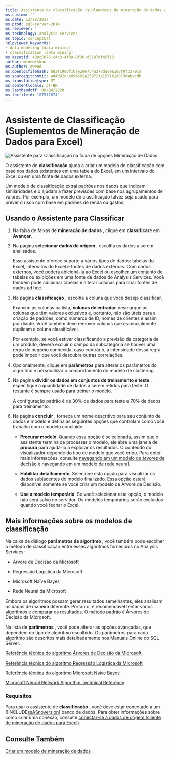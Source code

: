 ```yaml
---
title: Assistente de classificação (suplementos de mineração de dados para Excel) | Microsoft Docs
ms.custom: ''
ms.date: 12/29/2017
ms.prod: sql-server-2014
ms.reviewer: ''
ms.technology: analysis-services
ms.topic: conceptual
helpviewer_keywords:
- data modeling [data mining]
- classification [data mining]
ms.assetid: 409c5076-c4c3-4f09-8f30-d3297df45f13
author: minewiskan
ms.author: owend
ms.openlocfilehash: b82fc98df10ae2e6754a378dacea108f9f3379ca
ms.sourcegitcommit: ad4d92dce894592a259721a1571b1d8736abacdb
ms.translationtype: MT
ms.contentlocale: pt-BR
ms.lasthandoff: 08/04/2020
ms.locfileid: "87571074"
---
```

# <a name="classify-wizard-data-mining-add-ins-for-excel"></a>Assistente de Classificação (Suplementos de Mineração de Dados para Excel)
  ![Assistente para Classificação na faixa de opções Mineração de Dados](media/dmc-classify.gif "Assistente para Classificação na faixa de opções Mineração de Dados")  
  
 O assistente de **classificação** ajuda a criar um modelo de classificação com base nos dados existentes em uma tabela do Excel, em um intervalo do Excel ou em uma fonte de dados externa.  
  
 Um modelo de classificação extrai padrões nos dados que indicam similaridades e o ajudam a fazer previsões com base nos agrupamentos de valores. Por exemplo, um modelo de classificação talvez seja usado para prever o risco com base em padrões de renda ou gastos.  
  
## <a name="using-the-classify-wizard"></a>Usando o Assistente para Classificar  
  
1.  Na faixa de faixas de **mineração de dados** , clique em **classificar**e em **Avançar**.  
  
2.  Na página **selecionar dados de origem** , escolha os dados a serem analisados.  
  
     Esse assistente oferece suporte a vários tipos de dados: tabelas do Excel, intervalos do Excel e fontes de dados externas. Com dados externos, você poderá adicioná-la ao Excel ou escolher um conjunto de tabelas ou exibições em uma fonte de dados do Analysis Services. Você também pode adicionar tabelas e alterar colunas para criar fontes de dados ad hoc.  
  
3.  Na página **classificação** , escolha a coluna que você deseja classificar.  
  
     Examine as colunas na lista, **colunas de entrada**e desmarque as colunas que têm valores exclusivos e, portanto, não são úteis para a criação de padrões, como números de ID, nomes de clientes e assim por diante. Você também deve remover colunas que essencialmente duplicam a coluna classificável.  
  
     Por exemplo, se você estiver classificando a previsão da categoria de um produto, deverá excluir o campo da subcategoria se houver uma regra de negócio conhecida, caso contrário, a intensidade dessa regra pode impedir que você descubra outras correlações.  
  
4.  Opcionalmente, clique em **parâmetros** para alterar os parâmetros do algoritmo e personalizar o comportamento do modelo de clustering.  
  
5.  Na página **dividir os dados em conjuntos de treinamento e teste** , especifique a quantidade de dados a serem retidos para teste. O restante é sempre usado para treinar o modelo.  
  
     A configuração padrão é de 30% de dados para teste e 70% de dados para treinamento.  
  
6.  Na página **concluir** , forneça um nome descritivo para seu conjunto de dados e modelo e defina as seguintes opções que controlam como você trabalha com o modelo concluído:  
  
    -   **Procurar modelo**. Quando essa opção é selecionada, assim que o assistente termina de processar o modelo, ele abre uma janela de **procura** para ajudá-lo a explorar os resultados. O conteúdo do visualizador depende do tipo de modelo que você criou. Para obter mais informações, consulte [navegando em um modelo de árvores de decisão](browsing-a-decision-trees-model.md) e [navegando em um modelo de rede neural](browsing-a-neural-network-model.md).  
  
    -   **Habilitar detalhamento**. Selecione esta opção para visualizar os dados subjacentes do modelo finalizado. Essa opção estará disponível somente se você criar um modelo de Árvore de Decisão.  
  
    -   **Use o modelo temporário**. Se você selecionar esta opção, o modelo não será salvo no servidor. Os modelos temporários serão excluídos quando você fechar o Excel.  
  
## <a name="more-about-classification-models"></a>Mais informações sobre os modelos de classificação  
 Na caixa de diálogo **parâmetros de algoritmo** , você também pode escolher o método de classificação entre esses algoritmos fornecidos no Analysis Services:  
  
-   Árvore de Decisão da Microsoft  
  
-   Regressão Logística da Microsoft  
  
-   Microsoft Naïve Bayes  
  
-   Rede Neural da Microsoft  
  
 Embora os algoritmos possam gerar resultados semelhantes, eles analisam os dados de maneira diferente. Portanto, é recomendável tentar vários algoritmos e comparar os resultados. O método padrão é Árvores de Decisão da Microsoft.  
  
 Na lista de **parâmetros** , você pode alterar as opções avançadas, que dependem do tipo de algoritmo escolhido. Os parâmetros para cada algoritmo são descritos mais detalhadamente nos Manuais Online do SQL Server.  
  
 [Referência técnica do algoritmo Árvores de Decisão da Microsoft](data-mining/microsoft-decision-trees-algorithm-technical-reference.md)  
  
 [Referência técnica do algoritmo Regressão Logística da Microsoft](data-mining/microsoft-logistic-regression-algorithm-technical-reference.md)  
  
 [Referência técnica do algoritmo Microsoft Naive Bayes](data-mining/microsoft-naive-bayes-algorithm-technical-reference.md)  
  
 [Microsoft Neural Network Algorithm Technical Reference](data-mining/microsoft-neural-network-algorithm-technical-reference.md)  
  
### <a name="requirements"></a>Requisitos  
 Para usar o assistente de **classificação** , você deve estar conectado a um [!INCLUDE[ssASnoversion](../includes/ssasnoversion-md.md)] banco de dados. Para obter informações sobre como criar uma conexão, consulte [conectar-se a dados de origem &#40;cliente de mineração de dados para Excel&#41;](connect-to-source-data-data-mining-client-for-excel.md).  
  
## <a name="see-also"></a>Consulte Também  
 [Criar um modelo de mineração de dados](creating-a-data-mining-model.md)  
  
  
